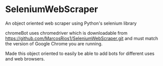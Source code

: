 # SeleniumWebScraper
An object oriented web scraper using Python's selenium library

chromeBot uses chromedriver which is downloadable from https://github.com/MarcosRios1/SeleniumWebScraper.git and must match the version of Google Chrome you are running.

Made this object oriented to easily be able to add bots for different uses and web browsers.
